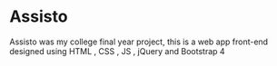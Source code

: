 # Assisto
Assisto was my college final year project, this is a web app front-end designed using HTML , CSS , JS , jQuery and Bootstrap 4
